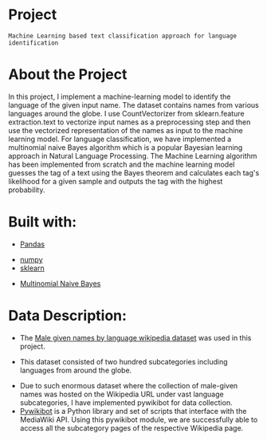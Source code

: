 # Project

`Machine Learning based text classification approach for language identification`

# About the Project
In this project, I implement a machine-learning model to identify the language of the given input name. The dataset contains names from various languages around the globe. I use CountVectorizer from sklearn.feature extraction.text to vectorize input names as a preprocessing step and then use the vectorized representation of the names as input to the machine learning model. For language classification, we have implemented a multinomial naive Bayes algorithm which is a popular Bayesian learning approach in Natural Language Processing. The Machine Learning algorithm has been implemented from scratch and the machine learning model guesses the tag of a text using the Bayes theorem and calculates each tag's likelihood for a given sample and outputs the tag with the highest probability.

# Built with:
- [Pandas](https://pandas.pydata.org/)
* [numpy](https://numpy.org/)
* [sklearn](https://scikit-learn.org/stable/)
+ [Multinomial Naive Bayes](https://en.wikipedia.org/wiki/Naive_Bayes_classifier)

# Data Description:
- The [Male given names by language wikipedia dataset](https://en.wiktionary.org/wiki/Category:Male_given_names_by_language) was used in this project.
* This dataset consisted of two hundred subcategories including languages from around the globe.
+ Due to such enormous dataset where the collection of male-given names was hosted on the Wikipedia URL under vast language subcategories, I have implemented pywikibot for data collection.
+ [Pywikibot](https://www.mediawiki.org/wiki/Manual:Pywikibot/Installation#Configure_Pywikibot) is a Python library and set of scripts that interface with the MediaWiki API. Using this pywikibot module, we are successfully able to access all the subcategory pages of the respective Wikipedia page.
